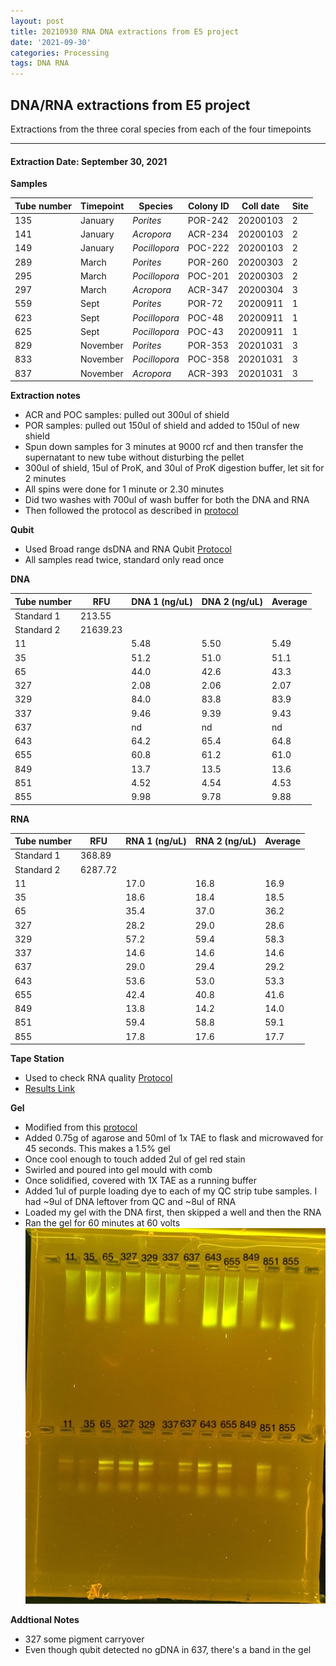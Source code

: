 ```yaml
---
layout: post
title: 20210930 RNA DNA extractions from E5 project
date: '2021-09-30'
categories: Processing
tags: DNA RNA
---
```


## DNA/RNA extractions from E5 project

Extractions from the three coral species from each of the four timepoints

---

#### Extraction Date: September 30, 2021 
**Samples**

| Tube number 	| Timepoint	   	| Species	    | Colony ID 	| Coll date		| Site       	|
|-------------	|------------	|-------------	|-------------	|-------------	|-------------	|
| 135		 	| January	 	| *Porites*		| POR-242      	| 20200103   	| 2				|
| 141			| January	 	| *Acropora*	| ACR-234	    | 20200103		| 2				|
| 149		 	| January	  	| *Pocillopora*	| POC-222    	| 20200103  	| 2				|
| 289		 	| March		 	| *Porites*		| POR-260     	| 20200303   	| 2				|
| 295			| March 		| *Pocillopora*	| POC-201	    | 20200303		| 2				|
| 297		 	| March	  		| *Acropora*	| ACR-347    	| 20200304  	| 3				|
| 559		 	| Sept		 	| *Porites*		| POR-72      	| 20200911   	| 1				|
| 623			| Sept	 		| *Pocillopora*	| POC-48	    | 20200911		| 1				|
| 625		 	| Sept		  	| *Pocillopora*	| POC-43     	| 20200911  	| 1				|
| 829		 	| November	 	| *Porites*		| POR-353   	| 20201031   	| 3				|
| 833			| November	 	| *Pocillopora*	| POC-358	    | 20201031		| 3				|
| 837		 	| November	  	| *Acropora*	| ACR-393    	| 20201031  	| 3				|

**Extraction notes**
 - ACR and POC samples: pulled out 300ul of shield
 - POR samples: pulled out 150ul of shield and added to 150ul of new shield 
 - Spun down samples for 3 minutes at 9000 rcf and then transfer the supernatant to new tube without disturbing the pellet
 - 300ul of shield, 15ul of ProK, and 30ul of ProK digestion buffer, let sit for 2 minutes
 - All spins were done for 1 minute or 2.30 minutes
 - Did two washes with 700ul of wash buffer for both the DNA and RNA
 - Then followed the protocol as described in [protocol](https://github.com/emmastrand/EmmaStrand_Notebook/blob/master/_posts/2019-05-31-Zymo-Duet-RNA-DNA-Extraction-Protocol.md)


**Qubit**
 - Used Broad range dsDNA and RNA Qubit [Protocol](https://meschedl.github.io/MESPutnam_Open_Lab_Notebook/Qubit-Protocol/)
 - All samples read twice, standard only read once
 
**DNA**

| Tube number 	| RFU		   	| DNA 1 (ng/uL) | DNA 2 (ng/uL) | Average     	|
|-------------	|------------	|-------------	|-------------	|-------------	|
| Standard 1  	| 213.55	 	| 		      	| 		      	|	         	|
| Standard 2 	| 21639.23	 	| 		    	| 		    	| 	        	|
| 11		 	|		     	| 5.48	     	| 5.50	     	| 5.49        	|
| 35		 	| 			   	| 51.2      	| 51.0        	| 51.1			|
| 65		  	|		     	| 44.0 	      	| 42.6        	| 43.3        	|
| 327		 	| 			   	| 2.08        	| 2.06        	| 2.07       	|
| 329		  	|		     	| 84.0      	| 83.8         	| 83.9        	|
| 337		 	| 			   	| 9.46       	| 9.39      	| 9.43       	|
| 637		  	|		     	| nd	       	| nd        	| nd        	|
| 643		 	| 			   	| 64.2       	| 65.4         	| 64.8       	|
| 655		  	|		     	| 60.8  	    | 61.2         	| 61.0        	|
| 849		 	| 			   	| 13.7        	| 13.5         	| 13.6        	|
| 851		  	|		     	| 4.52        	| 4.54        	| 4.53        	|
| 855		 	| 			   	| 9.98        	| 9.78         	| 9.88        	|


**RNA**


| Tube number 	| RFU		   	| RNA 1 (ng/uL) | RNA 2 (ng/uL) | Average     	|
|-------------	|------------	|-------------	|-------------	|-------------	|
| Standard 1  	| 368.89	 	| 		      	| 		      	|	         	|
| Standard 2 	| 6287.72	 	| 		    	| 		    	| 	        	|
| 11		 	|		     	| 17.0	     	| 16.8	     	| 16.9        	|
| 35		 	| 			   	| 18.6      	| 18.4        	| 18.5          |
| 65		  	|		     	| 35.4	      	| 37.0      	| 36.2       	|
| 327		 	| 			   	| 28.2       	| 29.0       	| 28.6        	|
| 329		  	|		     	| 57.2      	| 59.4         	| 58.3        	|
| 337		 	| 			   	| 14.6       	| 14.6      	| 14.6       	|
| 637		  	|		     	| 29.0       	| 29.4        	| 29.2        	|
| 643		 	| 			   	| 53.6        	| 53.0         	| 53.3       	|
| 655		  	|		     	| 42.4	     	| 40.8        	| 41.6        	|
| 849		 	| 			   	| 13.8        	| 14.2         	| 14.0        	|
| 851		  	|		     	| 59.4        	| 58.8        	| 59.1        	|
| 855		 	| 			   	| 17.8        	| 17.6         	| 17.7        	|


**Tape Station**
 - Used to check RNA quality [Protocol](https://meschedl.github.io/MESPutnam_Open_Lab_Notebook/RNA-TapeStation-Protocol/) 
 - [Results Link](https://github.com/Kterpis/Putnam_Lab_Notebook/blob/95725f26e714dd7785ad14f1c1f9eb20ecf3d48f/images/tape_station/2021-09-30%20-%2013.48.52.pdf)

**Gel**
 - Modified from this [protocol](https://meschedl.github.io/MESPutnam_Open_Lab_Notebook/Gel-Protocol/)
 - Added 0.75g of agarose and 50ml of 1x TAE to flask and microwaved for 45 seconds. This makes a 1.5% gel
 - Once cool enough to touch added 2ul of gel red stain
 - Swirled and poured into gel mould with comb
 - Once solidified, covered with 1X TAE as a running buffer
 - Added 1ul of purple loading dye to each of my QC strip tube samples. I had ~9ul of DNA leftover from QC and ~8ul of RNA
 - Loaded my gel with the DNA first, then skipped a well and then the RNA
 - Ran the gel for 60 minutes at 60 volts
 ![20210930_gel.jpg](https://github.com/Kterpis/Putnam_Lab_Notebook/blob/master/images/gels/20210930_gel.jpg?raw=true)
 
 **Addtional Notes**
  - 327 some pigment carryover
  - Even though qubit detected no gDNA in 637, there's a band in the gel